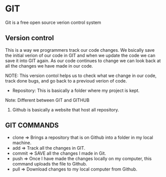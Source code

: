 # GIT
Git is a free open source verion control system

## Version control
This is a way we programmers track our code changes. 
We bsically save the initial verion of our code in GIT and when we update the code we can save it into GIT again. 
As our code continues to change we can look back at all the changes we have made in our code.

NOTE:
This version contol helps us to check what we change in our code, track done bugs, and go back to a previoud verion of code. 

* Repository: This is basically a folder where my project is kept. 

Note: Different between GIT and GITHUB
1. Github is basically a website that host all repository.

## GIT COMMANDS
* clone => Brings a repository that is on Github into a folder in my local machine.
* add => Track all the changes in GIT.
* commit => SAVE all the changes I made in Git.
* push => Once I have made the changes locally on my computer, this command uploads the file to Github.
* pull => Download changes to my local computer from Github. 